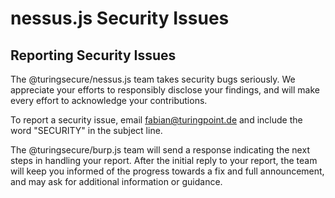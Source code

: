 # nessus.js Security Issues

## Reporting Security Issues

The @turingsecure/nessus.js team takes security bugs seriously. We appreciate your efforts to
responsibly disclose your findings, and will make every effort to acknowledge
your contributions.

To report a security issue, email
[fabian@turingpoint.de](mailto:fabian@turingpoint.de?subject=SECURITY) and include the
word "SECURITY" in the subject line.

The @turingsecure/burp.js team will send a response indicating the next steps in handling your
report. After the initial reply to your report, the team will keep you informed
of the progress towards a fix and full announcement, and may ask for additional
information or guidance.
